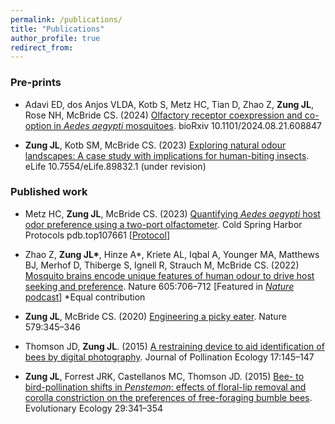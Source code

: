 ```yaml
---
permalink: /publications/
title: "Publications"
author_profile: true
redirect_from: 
---
```


### Pre-prints

* Adavi ED, dos Anjos VLDA, Kotb S, Metz HC, Tian D, Zhao Z, **Zung JL**, Rose NH, McBride CS. (2024) [Olfactory receptor coexpression and co-option in *Aedes aegypti* mosquitoes](https://doi.org/10.1101/2024.08.21.608847).	bioRxiv 10.1101/2024.08.21.608847

* **Zung JL**, Kotb SM, McBride CS. (2023) [Exploring natural odour landscapes: A case study with implications for human-biting insects](https://doi.org/10.7554/eLife.89832.1). eLife 10.7554/eLife.89832.1 (under revision)

### Published work

* Metz HC, **Zung JL**, McBride CS. (2023) [Quantifying *Aedes aegypti* host odor preference using a two-port olfactometer](http://cshprotocols.cshlp.org/content/early/2023/01/19/pdb.top107661.full.pdf). Cold Spring Harbor Protocols pdb.top107661 [[Protocol](http://cshprotocols.cshlp.org/content/early/2023/01/19/pdb.prot108089.full.pdf)]

* Zhao Z, **Zung JL\***, Hinze A\*, Kriete AL, Iqbal A, Younger MA, Matthews BJ, Merhof D, Thiberge S, Ignell R, Strauch M, McBride CS. (2022) [Mosquito brains encode unique features of human odour to drive host seeking and preference](https://www.nature.com/articles/s41586-022-04675-4.pdf). Nature 605:706–712 [Featured in [*Nature* podcast](https://podcasts.google.com/feed/aHR0cHM6Ly9mZWVkcy5hY2FzdC5jb20vcHVibGljL3Nob3dzLzAxODVjZWE1LTllM2ItNGI4Mi1hODg3LTI2ZjkxZjkyNzY1Zg/episode/NjI3MjdkNzgxMzgwMWUwMDEyODk5YmU5)]
*Equal contribution

* **Zung JL**, McBride CS. (2020) [Engineering a picky eater](https://media.nature.com/original/magazine-assets/d41586-020-00535-1/d41586-020-00535-1.pdf). Nature 579:345–346

* Thomson JD, **Zung JL**. (2015) [A restraining device to aid identification of bees by digital photography](https://www.pollinationecology.org/index.php/jpe/article/view/353/123). Journal of Pollination Ecology 17:145–147

* **Zung JL**, Forrest JRK, Castellanos MC, Thomson JD. (2015) [Bee- to bird-pollination shifts in *Penstemon*: effects of floral-lip removal and corolla constriction on the preferences of free-foraging bumble bees](https://link.springer.com/content/pdf/10.1007/s10682-014-9716-9.pdf). Evolutionary Ecology 29:341–354
